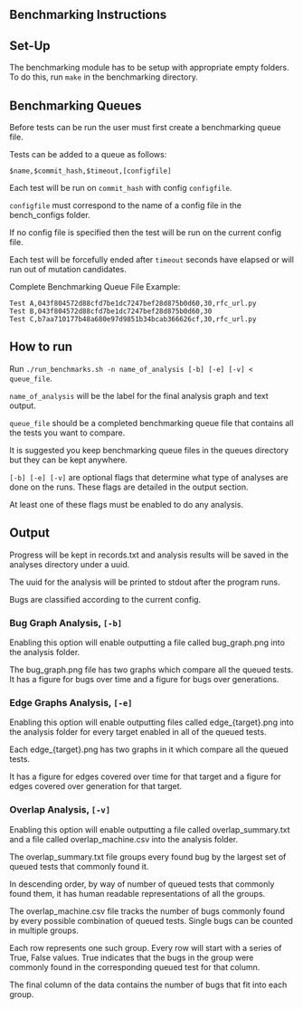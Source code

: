 ## Benchmarking Instructions

## Set-Up

The benchmarking module has to be setup with appropriate empty folders. To do this, run `make` in the benchmarking directory.

## Benchmarking Queues

Before tests can be run the user must first create a benchmarking queue file.

Tests can be added to a queue as follows:

```$name,$commit_hash,$timeout,[configfile]```

Each test will be run on `commit_hash` with config `configfile`.

`configfile` must correspond to the name of a config file in the bench_configs folder.

If no config file is specified then the test will be run on the current config file.

Each test will be forcefully ended after `timeout` seconds have elapsed or will run out of mutation candidates.

Complete Benchmarking Queue File Example:

```
Test A,043f804572d88cfd7be1dc7247bef28d875b0d60,30,rfc_url.py
Test B,043f804572d88cfd7be1dc7247bef28d875b0d60,30
Test C,b7aa710177b48a680e97d9851b34bcab366626cf,30,rfc_url.py
```

## How to run

Run `./run_benchmarks.sh -n name_of_analysis [-b] [-e] [-v] < queue_file`.

`name_of_analysis` will be the label for the final analysis graph and text output.

`queue_file` should be a completed benchmarking queue file that contains all the tests you want to compare.

It is suggested you keep benchmarking queue files in the queues directory but they can be kept anywhere.

`[-b] [-e] [-v]` are optional flags that determine what type of analyses are done on the runs. These flags are detailed in the output section.

At least one of these flags must be enabled to do any analysis.

## Output

Progress will be kept in records.txt and analysis results will be saved in the analyses directory under a uuid.

The uuid for the analysis will be printed to stdout after the program runs.

Bugs are classified according to the current config.

### Bug Graph Analysis, `[-b]`

Enabling this option will enable outputting a file called bug_graph.png into the analysis folder.

The bug_graph.png file has two graphs which compare all the queued tests. It has a figure for bugs over time and a figure for bugs over generations.

### Edge Graphs Analysis, `[-e]`

Enabling this option will enable outputting files called edge_{target}.png into the analysis folder for every target enabled in all of the queued tests.

Each edge_{target}.png has two graphs in it which compare all the queued tests.

It has a figure for edges covered over time for that target and a figure for edges covered over generation for that target.

### Overlap Analysis, `[-v]`

Enabling this option will enable outputting a file called overlap_summary.txt and a file called overlap_machine.csv into the analysis folder.

The overlap_summary.txt file groups every found bug by the largest set of queued tests that commonly found it.

In descending order, by way of number of queued tests that commonly found them, it has human readable representations of all the groups.

The overlap_machine.csv file tracks the number of bugs commonly found by every possible combination of queued tests. Single bugs can be counted in multiple groups.

Each row represents one such group. Every row will start with a series of True, False values. True indicates that the bugs in the group were commonly found in the corresponding queued test for that column.

The final column of the data contains the number of bugs that fit into each group.
